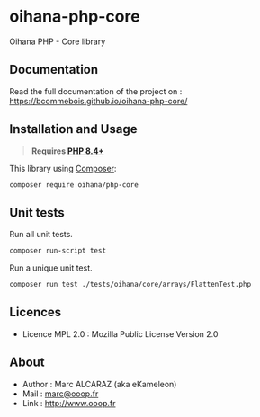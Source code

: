 # oihana-php-core
Oihana PHP - Core library

## Documentation

Read the full documentation of the project on :
https://bcommebois.github.io/oihana-php-core/

## Installation and Usage

> **Requires [PHP 8.4+](https://php.net/releases/)**

This library using [Composer](https://getcomposer.org):

```bash
composer require oihana/php-core
```

## Unit tests

Run all unit tests.
```bash
composer run-script test
```

Run a unique unit test.
```bash
composer run test ./tests/oihana/core/arrays/FlattenTest.php
```

## Licences
 * Licence MPL 2.0 : Mozilla Public License Version 2.0

## About
 * Author : Marc ALCARAZ (aka eKameleon)
 * Mail : marc@ooop.fr
 * Link : http://www.ooop.fr